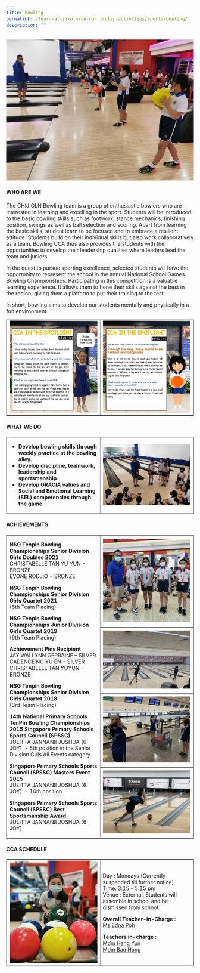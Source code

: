 ```yaml
---
title: Bowling
permalink: /learn-at-ij-oln/co-curricular-activities/sports/bowling/
description: ""
---
```

<img src="/images/bowl1.jpg">
<h4><strong>WHO ARE WE</strong></h4>
<p>The CHIJ OLN Bowling team is a group of enthusiastic bowlers who are interested in learning and excelling in the sport. Students will be introduced to the basic bowling skills such as footwork, stance mechanics, finishing position, swings as well as ball selection and scoring. Apart from learning the basic skills, student learn to be focused and to embrace a resilient attitude. Students build on their individual skills but also work collaboratively as a team. Bowling CCA thus also provides the students with the opportunities to develop their leadership qualities where leaders lead the team and juniors.</p>
<p>In the quest to pursue sporting excellence, selected students will have the opportunity to represent the school in the annual National School Games Bowling Championships. Participating in this competition is a valuable learning experience. It allows them to hone their skills against the best in the region, giving them a platform to put their training to the test.</p>
<p>In short, bowling aims to develop our students mentally and physically in a fun environment.</p>
<table style="border-collapse: collapse; width: 100%;" border="1">
<tbody>
<tr>
<td style="width: 50%;"><img src="/images/bowl2.jpg"></td>
<td style="width: 50%;"><img src="/images/bowl3.jpg"></td>
</tr>
</tbody>
</table>
<h4><strong>WHAT WE DO</strong></h4>
<table style="border-collapse: collapse; width: 100%;" border="1">
<tbody>
<tr>
<td style="width: 50%;">
<ul>
<li><strong>Develop bowling skills through weekly practice at the bowling alley. </strong></li>
<li><strong>Develop discipline, teamwork, leadership and sportsmanship.</strong></li>
<li><strong>Develop GRACIA values and Social and Emotional Learning (SEL) competencies through the game</strong></li>
</ul>
</td>
<td style="width: 50%;"><img src="/images/bowl4.jpg"></td>
</tr>
</tbody>
</table>
<h4><strong>ACHIEVEMENTS</strong></h4>
<table style="border-collapse: collapse; width: 100%;" border="1">
<tbody>
<tr>
<td rowspan="4">
<p><strong>NSG Tenpin Bowling Championships Senior Division Girls Doubles 2021<br /></strong>CHRISTABELLE TAN YU YUN - BRONZE<br />EVONE RODJIO - BRONZE</p>
<p><strong>NSG Tenpin Bowling Championships Senior Division Girls Quartet 2021<br /></strong>(6th Team Placing)</p>
<p><strong>NSG Tenpin Bowling Championships Junior Division Girls Quartet 2019<br /></strong>(6th Team Placing)</p>
<p><strong>Achievement Pins Recipient<br /></strong>JAY WAI LYNN GERRAINE &ndash; SILVER<br />CADENCE NG YU EN - SILVER<br />CHRISTABELLE TAN YUYUN - BRONZE</p>
<p><strong>NSG Tenpin Bowling Championships Senior Division Girls Quartet 2018<br /></strong>(3rd Team Placing)</p>
<p><strong>14th National Primary Schools TenPin Bowling Championships 2015 </strong><strong>Singapore Primary Schools Sports Council (SPSSC)<br /></strong>JULITTA JANNANII JOSHUA (6 JOY)&nbsp; - 5th position in the Senior Division Girls All Events category.</p>
<p><strong>Singapore Primary Schools Sports Council (SPSSC) Masters Event 2015<br /></strong>JULITTA JANNANII JOSHUA (6 JOY)&nbsp; - 10th position.</p>
<p><strong>Singapore Primary Schools Sports Council (SPSSC) Best Sportsmanship Award<br /></strong>JULITTA JANNANII JOSHUA (6 JOY)</p>
</td>
<td style="width: 50%;"><img src="/images/bowl5.jpg"></td>
</tr>
<tr>
<td style="width: 50%;"><img src="/images/bowl6.jpg"></td>
</tr>
<tr>
<td style="width: 50%;"><img src="/images/bowl7.jpg"></td>
</tr>
<tr>
<td style="width: 50%;"><img src="/images/bowl8.jpg"></td>
</tr>
</tbody>
</table>
<h4><strong>CCA SCHEDULE</strong></h4>
<table style="border-collapse: collapse; width: 100%;" border="1">
<tbody>
<tr>
<td style="width: 50%;"><img src="/images/bowl9.jpg"></td>
<td style="width: 50%;">
<p>Day : Mondays (Currently suspended till further notice)<br />Time: 3.15 &ndash; 5.15 pm<br />Venue : External. Students will assemble in school and be dismissed from school.</p>
<p><strong>Overall Teacher-in-Charge :&nbsp;<br /></strong><a href="mailto:poh_shi_ling_edna@moe.edu.sg" target="">Ms Edna Poh</a></p>
<p><strong>Teachers in-charge :&nbsp;<br /></strong><a href="mailto:hang_yun@moe.edu.sg" target="">Mdm Hang Yun</a><br /><a href="mailto:bao_hong@moe.edu.sg" target="">Mdm Bao Hong</a></p>
</td>
</tr>
</tbody>
</table>